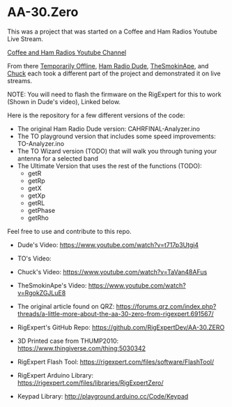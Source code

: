 # AA-30.Zero

This was a project that was started on a Coffee and Ham Radios Youtube Live Stream.

[Coffee and Ham Radios Youtube Channel](https://www.youtube.com/c/CoffeeandHamRadios)

From there [Temporarily Offline](https://www.youtube.com/c/temporarilyoffline), [Ham Radio Dude](https://www.youtube.com/c/HAMRADIODUDE),  [TheSmokinApe](https://www.youtube.com/c/TheSmokinApe), and [Chuck](https://www.youtube.com/c/KK6USYHamRadioAdventures) each took a different part of the project and demonstrated it on live streams.  

NOTE: You will need to flash the firmware on the RigExpert for this to work
(Shown in Dude's video), Linked below.

Here is the repository for a few different versions of the code:

* The original Ham Radio Dude version: CAHRFINAL-Analyzer.ino
* The TO playground version that includes some speed improvements: TO-Analyzer.ino
* The TO Wizard version (TODO) that will walk you through tuning your antenna for a selected band
* The Ultimate Version that uses the rest of the functions (TODO):
    * getR
    * getRp
    * getX
    * getXp
    * getRL
    * getPhase
    * getRho

Feel free to use and contribute to this repo.

* Dude's Video:  https://www.youtube.com/watch?v=t717p3Utgi4
* TO's Video:
* Chuck's Video: https://www.youtube.com/watch?v=TaVan48AFus
* TheSmokinApe's Video: https://www.youtube.com/watch?v=RgokZGJLuE8

* The original article found on QRZ: https://forums.qrz.com/index.php?threads/a-little-more-about-the-aa-30-zero-from-rigexpert.691567/

* RigExpert's GitHub Repo: https://github.com/RigExpertDev/AA-30.ZERO

* 3D Printed case from THUMP2010: https://www.thingiverse.com/thing:5030342

* RigExpert Flash Tool: https://rigexpert.com/files/software/FlashTool/
* RigExpert Arduino Library: https://rigexpert.com/files/libraries/RigExpertZero/

* Keypad Library: http://playground.arduino.cc/Code/Keypad

